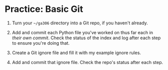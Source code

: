 # Practice: Basic Git

1.  Turn your `~/ga306` directory into a Git repo, if you haven't already.

1.  Add and commit each Python file you've worked on thus far each in _their own commit_.
    Check the status of the index and log after each step to ensure you're doing that.

1.  Create a Git ignore file and fill it with my example ignore rules.

1.  Add and commit that ignore file.
    Check the repo's status after each step.
